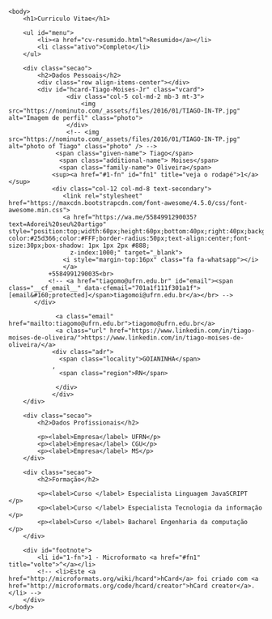<!DOCTYPE HTML PUBLIC "-//W3C//DTD HTML 4.01//EN"
			"http://www.w3.org/TR/html4/strict.dtd">
<meta http-equiv="Content-Type" content="text/html;charset=utf-8" >
<html>
	<head>
		<title>Curriculo Vitae</title>
		<link rel="stylesheet" type="text/css" href="style.css">
	</head>
	
	<body>
		<h1>Curriculo Vitae</h1>
		
		<ul id="menu">
			<li><a href="cv-resumido.html">Resumido</a></li>
			<li class="ativo">Completo</li>
		</ul>
		
		<div class="secao">
			<h2>Dados Pessoais</h2>			
			<div class="row align-items-center"></div>	
			<div id="hcard-Tiago-Moises-Jr" class="vcard">
					<div class="col-5 col-md-2 mb-3 mt-3">
						<img src="https://nominuto.com/_assets/files/2016/01/TIAGO-IN-TP.jpg" alt="Imagem de perfil" class="photo">
					</div>
					<!-- <img src="https://nominuto.com/_assets/files/2016/01/TIAGO-IN-TP.jpg" alt="photo of Tiago" class="photo" /> -->
				 <span class="given-name"> Tiago</span>
				  <span class="additional-name"> Moises</span>
				  <span class="family-name"> Oliveira</span>
				<sup><a href="#1-fn" id="fn1" title="veja o rodapé">1</a></sup>
				<div class="col-12 col-md-8 text-secondary">
				   <link rel="stylesheet" href="https://maxcdn.bootstrapcdn.com/font-awesome/4.5.0/css/font-awesome.min.css">
				   <a href="https://wa.me/5584991290035?text=Adorei%20seu%20artigo" style="position:top;width:60px;height:60px;bottom:40px;right:40px;background-color:#25d366;color:#FFF;border-radius:50px;text-align:center;font-size:30px;box-shadow: 1px 1px 2px #888;
					 z-index:1000;" target="_blank">
				   <i style="margin-top:16px" class="fa fa-whatsapp"></i>
				   </a>
			   +5584991290035<br>
			   <!-- <a href="tiagomo@ufrn.edu.br" id="email"><span class="__cf_email__" data-cfemail="701a1f111f301a1f">[email&#160;protected]</span>tiagomoi@ufrn.edu.br</a></br> -->
		   </div>

				 <a class="email" href="mailto:tiagomo@ufrn.edu.br">tiagomo@ufrn.edu.br</a>
				 <a class="url" href="https://www.linkedin.com/in/tiago-moises-de-oliveira/">https://www.linkedin.com/in/tiago-moises-de-oliveira/</a>
				<div class="adr">
				  <span class="locality">GOIANINHA</span>
				, 
				  <span class="region">RN</span>

				 </div>
				</div>
		</div>

		<div class="secao">
			<h2>Dados Profissionais</h2>
			
			<p><label>Empresa</label> UFRN</p>
			<p><label>Empresa</label> CGU</p>
			<p><label>Empresa</label> MS</p>
		</div>

		<div class="secao">
			<h2>Formação</h2>
			
			<p><label>Curso </label> Especialista Linguagem JavaSCRIPT </p>
			<p><label>Curso </label> Especialista Tecnologia da informação </p>
			<p><label>Curso </label> Bacharel Engenharia da computação </p>
		</div>
		
		<div id="footnote">
			<li id="1-fn">1 - Microformato <a href="#fn1" title="volte">^</a></li>
			<!-- <li>Este <a href="http://microformats.org/wiki/hcard">hCard</a> foi criado com <a href="http://microformats.org/code/hcard/creator">hCard creator</a>.</li> -->
		</div>		
	</body>
</html>
